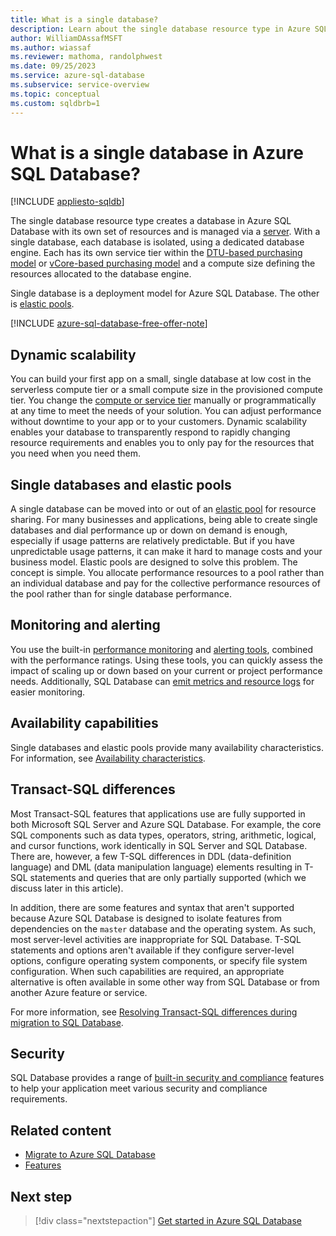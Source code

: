 ```yaml
---
title: What is a single database?
description: Learn about the single database resource type in Azure SQL Database.
author: WilliamDAssafMSFT
ms.author: wiassaf
ms.reviewer: mathoma, randolphwest
ms.date: 09/25/2023
ms.service: azure-sql-database
ms.subservice: service-overview
ms.topic: conceptual
ms.custom: sqldbrb=1
---
```

# What is a single database in Azure SQL Database?

[!INCLUDE [appliesto-sqldb](../includes/appliesto-sqldb.md)]

The single database resource type creates a database in Azure SQL Database with its own set of resources and is managed via a [server](logical-servers.md). With a single database, each database is isolated, using a dedicated database engine. Each has its own service tier within the [DTU-based purchasing model](service-tiers-dtu.md) or [vCore-based purchasing model](service-tiers-vcore.md) and a compute size defining the resources allocated to the database engine.

Single database is a deployment model for Azure SQL Database. The other is [elastic pools](elastic-pool-overview.md).

[!INCLUDE [azure-sql-database-free-offer-note](../includes/azure-sql-database-free-offer-note.md)]

## Dynamic scalability

You can build your first app on a small, single database at low cost in the serverless compute tier or a small compute size in the provisioned compute tier. You change the [compute or service tier](single-database-scale.md) manually or programmatically at any time to meet the needs of your solution. You can adjust performance without downtime to your app or to your customers. Dynamic scalability enables your database to transparently respond to rapidly changing resource requirements and enables you to only pay for the resources that you need when you need them.

## Single databases and elastic pools

A single database can be moved into or out of an [elastic pool](elastic-pool-overview.md) for resource sharing. For many businesses and applications, being able to create single databases and dial performance up or down on demand is enough, especially if usage patterns are relatively predictable. But if you have unpredictable usage patterns, it can make it hard to manage costs and your business model. Elastic pools are designed to solve this problem. The concept is simple. You allocate performance resources to a pool rather than an individual database and pay for the collective performance resources of the pool rather than for single database performance.

## Monitoring and alerting

You use the built-in [performance monitoring](performance-guidance.md) and [alerting tools](alerts-create.md), combined with the performance ratings. Using these tools, you can quickly assess the impact of scaling up or down based on your current or project performance needs. Additionally, SQL Database can [emit metrics and resource logs](metrics-diagnostic-telemetry-logging-streaming-export-configure.md) for easier monitoring.

## Availability capabilities

Single databases and elastic pools provide many availability characteristics. For information, see [Availability characteristics](sql-database-paas-overview.md#availability-capabilities).

## Transact-SQL differences

Most Transact-SQL features that applications use are fully supported in both Microsoft SQL Server and Azure SQL Database. For example, the core SQL components such as data types, operators, string, arithmetic, logical, and cursor functions, work identically in SQL Server and SQL Database. There are, however, a few T-SQL differences in DDL (data-definition language) and DML (data manipulation language) elements resulting in T-SQL statements and queries that are only partially supported (which we discuss later in this article).

In addition, there are some features and syntax that aren't supported because Azure SQL Database is designed to isolate features from dependencies on the `master` database and the operating system. As such, most server-level activities are inappropriate for SQL Database. T-SQL statements and options aren't available if they configure server-level options, configure operating system components, or specify file system configuration. When such capabilities are required, an appropriate alternative is often available in some other way from SQL Database or from another Azure feature or service.

For more information, see [Resolving Transact-SQL differences during migration to SQL Database](transact-sql-tsql-differences-sql-server.md).

## Security

SQL Database provides a range of [built-in security and compliance](security-overview.md) features to help your application meet various security and compliance requirements.

## Related content

- [Migrate to Azure SQL Database](migrate-to-database-from-sql-server.md)
- [Features](features-comparison.md)

## Next step

> [!div class="nextstepaction"]
> [Get started in Azure SQL Database](quickstart-content-reference-guide.md)
